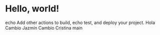 # Hello, world!
echo Add other actions to build,
echo test, and deploy your project.
Hola
Cambio Jazmín
Cambio Cristina
main
